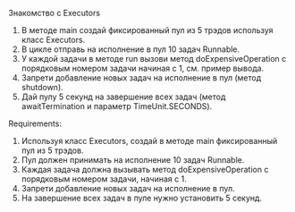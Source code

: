Знакомство с Executors
1. В методе main создай фиксированный пул из 5 трэдов используя класс Executors.
2. В цикле отправь на исполнение в пул 10 задач Runnable.
3. У каждой задачи в методе run вызови метод doExpensiveOperation с порядковым номером задачи начиная с 1, см. пример вывода.
4. Запрети добавление новых задач на исполнение в пул (метод shutdown).
5. Дай пулу 5 секунд на завершение всех задач (метод awaitTermination и параметр TimeUnit.SECONDS).


Requirements:
1. Используя класс Executors, создай в методе main фиксированный пул из 5 трэдов.
2. Пул должен принимать на исполнение 10 задач Runnable.
3. Каждая задача должна вызывать метод doExpensiveOperation с порядковым номером задачи, начиная с 1.
4. Запрети добавление новых задач на исполнение в пул.
5. На завершение всех задач в пуле нужно установить 5 секунд.
